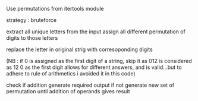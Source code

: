 Use permutations from itertools module

strategy : bruteforce



extract all unique letters from the input
assign all different permutation of digits to those letters


replace the letter in original strig with corresoponding digits


(NB : if 0 is assigned as the first digit of a string, skip it as 012 is considered as 12 
 0 as the first digit allows for different answers, and is valid...but to adhere to rule of arithmetics i avoided it in this code)

check if addition generate required output
if not generate new set of permutation until addition of operands gives result



